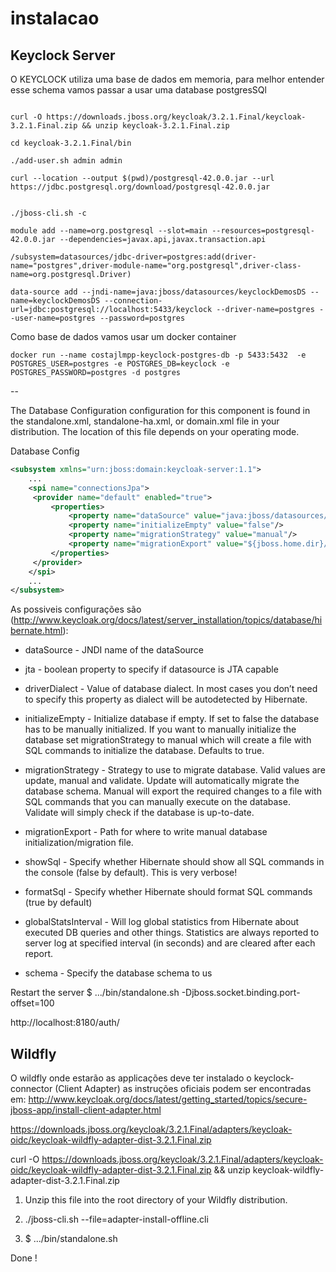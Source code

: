 # instalacao





Keyclock Server
-----------------------------------

O KEYCLOCK utiliza uma base de dados em memoria, para melhor entender esse schema vamos passar a usar uma database postgresSQl


```

curl -O https://downloads.jboss.org/keycloak/3.2.1.Final/keycloak-3.2.1.Final.zip && unzip keycloak-3.2.1.Final.zip

cd keycloak-3.2.1.Final/bin

./add-user.sh admin admin

curl --location --output $(pwd)/postgresql-42.0.0.jar --url https://jdbc.postgresql.org/download/postgresql-42.0.0.jar


./jboss-cli.sh -c

module add --name=org.postgresql --slot=main --resources=postgresql-42.0.0.jar --dependencies=javax.api,javax.transaction.api

/subsystem=datasources/jdbc-driver=postgres:add(driver-name="postgres",driver-module-name="org.postgresql",driver-class-name=org.postgresql.Driver)

data-source add --jndi-name=java:jboss/datasources/keyclockDemosDS --name=keyclockDemosDS --connection-url=jdbc:postgresql://localhost:5433/keyclock --driver-name=postgres --user-name=postgres --password=postgres

```

Como base de dados vamos usar um docker container
```
docker run --name costajlmpp-keyclock-postgres-db -p 5433:5432  -e POSTGRES_USER=postgres -e POSTGRES_DB=keyclock -e POSTGRES_PASSWORD=postgres -d postgres
```
--




The Database Configuration configuration for this component is found in the standalone.xml, standalone-ha.xml, or domain.xml file in your distribution. The location of this file depends on your operating mode.

Database Config
``` xml
<subsystem xmlns="urn:jboss:domain:keycloak-server:1.1">
    ...
    <spi name="connectionsJpa">
     <provider name="default" enabled="true">
         <properties>
             <property name="dataSource" value="java:jboss/datasources/KeycloakDS"/>
             <property name="initializeEmpty" value="false"/>
             <property name="migrationStrategy" value="manual"/>
             <property name="migrationExport" value="${jboss.home.dir}/keycloak-database-update.sql"/>
         </properties>
     </provider>
    </spi>
    ...
</subsystem>

```
As possiveis configurações são (http://www.keycloak.org/docs/latest/server_installation/topics/database/hibernate.html):

* dataSource  - JNDI name of the dataSource

* jta - boolean property to specify if datasource is JTA capable

* driverDialect - Value of database dialect. In most cases you don’t need to specify this property as dialect will be autodetected by Hibernate.

* initializeEmpty - Initialize database if empty. If set to false the database has to be manually initialized. If you want to manually initialize the database set migrationStrategy to manual which will create a file with SQL commands to initialize the database. Defaults to true.

* migrationStrategy - Strategy to use to migrate database. Valid values are update, manual and validate. Update will automatically migrate the database schema. Manual will export the required changes to a file with SQL commands that you can manually execute on the database. Validate will simply check if the database is up-to-date.

* migrationExport - Path for where to write manual database initialization/migration file.

* showSql - Specify whether Hibernate should show all SQL commands in the console (false by default). This is very verbose!

* formatSql - Specify whether Hibernate should format SQL commands (true by default)

* globalStatsInterval - Will log global statistics from Hibernate about executed DB queries and other things. Statistics are always reported to server log at specified interval (in seconds) and are cleared after each report.

* schema - Specify the database schema to us



Restart the server
$ .../bin/standalone.sh -Djboss.socket.binding.port-offset=100

http://localhost:8180/auth/



Wildfly
-----------------------------------


O wildfly onde estarão as applicações deve ter instalado o keyclock-connector (Client Adapter)
as instruções oficiais podem ser encontradas em: http://www.keycloak.org/docs/latest/getting_started/topics/secure-jboss-app/install-client-adapter.html


https://downloads.jboss.org/keycloak/3.2.1.Final/adapters/keycloak-oidc/keycloak-wildfly-adapter-dist-3.2.1.Final.zip


curl -O https://downloads.jboss.org/keycloak/3.2.1.Final/adapters/keycloak-oidc/keycloak-wildfly-adapter-dist-3.2.1.Final.zip && unzip keycloak-wildfly-adapter-dist-3.2.1.Final.zip

1. Unzip this file into the root directory of your Wildfly distribution.

2. ./jboss-cli.sh --file=adapter-install-offline.cli

3. $ .../bin/standalone.sh

Done !